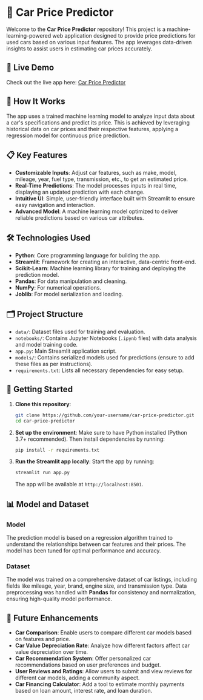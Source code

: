 # 🚗 Car Price Predictor

Welcome to the **Car Price Predictor** repository! This project is a machine-learning-powered web application designed to provide price predictions for used cars based on various input features. The app leverages data-driven insights to assist users in estimating car prices accurately.

## 🚀 Live Demo
Check out the live app here: [Car Price Predictor](https://car-price-predictor-anirudhr.streamlit.app/)

## 🧠 How It Works
The app uses a trained machine learning model to analyze input data about a car's specifications and predict its price. This is achieved by leveraging historical data on car prices and their respective features, applying a regression model for continuous price prediction.

## 📋 Key Features
- **Customizable Inputs**: Adjust car features, such as make, model, mileage, year, fuel type, transmission, etc., to get an estimated price.
- **Real-Time Predictions**: The model processes inputs in real time, displaying an updated prediction with each change.
- **Intuitive UI**: Simple, user-friendly interface built with Streamlit to ensure easy navigation and interaction.
- **Advanced Model**: A machine learning model optimized to deliver reliable predictions based on various car attributes.

## 🛠️ Technologies Used
- **Python**: Core programming language for building the app.
- **Streamlit**: Framework for creating an interactive, data-centric front-end.
- **Scikit-Learn**: Machine learning library for training and deploying the prediction model.
- **Pandas**: For data manipulation and cleaning.
- **NumPy**: For numerical operations.
- **Joblib**: For model serialization and loading.

## 🗂️ Project Structure
- `data/`: Dataset files used for training and evaluation.
- `notebooks/`: Contains Jupyter Notebooks (`.ipynb` files) with data analysis and model training code.
- `app.py`: Main Streamlit application script.
- `models/`: Contains serialized models used for predictions (ensure to add these files as per instructions).
- `requirements.txt`: Lists all necessary dependencies for easy setup.

## 🚀 Getting Started

1. **Clone this repository**:
   ```bash
   git clone https://github.com/your-username/car-price-predictor.git
   cd car-price-predictor
   ```

2. **Set up the environment**:
   Make sure to have Python installed (Python 3.7+ recommended). Then install dependencies by running:
   ```bash
   pip install -r requirements.txt
   ```

3. **Run the Streamlit app locally**:
   Start the app by running:
   ```bash
   streamlit run app.py
   ```
   The app will be available at `http://localhost:8501`.

## 📊 Model and Dataset

### Model
The prediction model is based on a regression algorithm trained to understand the relationships between car features and their prices. The model has been tuned for optimal performance and accuracy.

### Dataset
The model was trained on a comprehensive dataset of car listings, including fields like mileage, year, brand, engine size, and transmission type. Data preprocessing was handled with **Pandas** for consistency and normalization, ensuring high-quality model performance.

## 🧩 Future Enhancements
- **Car Comparison**: Enable users to compare different car models based on features and price.
- **Car Value Depreciation Rate**: Analyze how different factors affect car value depreciation over time.
- **Car Recommendation System**: Offer personalized car recommendations based on user preferences and budget.
- **User Reviews and Ratings**: Allow users to submit and view reviews for different car models, adding a community aspect.
- **Car Financing Calculator**: Add a tool to estimate monthly payments based on loan amount, interest rate, and loan duration.
